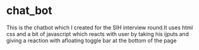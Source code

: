 # chat_bot
This is the chatbot which I created for the SIH interview round.It uses html css and a bit of javascript which reacts with user by taking his ijputs and giving a reaction with afloating toggle bar at the bottom of the page
